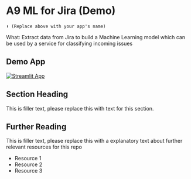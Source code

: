# A9 ML for Jira (Demo)
```
⬆️ (Replace above with your app's name)
```

What: Extract data from Jira to build a Machine Learning model which can be used by a service for classifying incoming issues
## Demo App

[![Streamlit App](https://static.streamlit.io/badges/streamlit_badge_black_white.svg)](https://ml-model-builder-template.streamlit.app/)

## Section Heading

This is filler text, please replace this with text for this section.

## Further Reading

This is filler text, please replace this with a explanatory text about further relevant resources for this repo
- Resource 1
- Resource 2
- Resource 3
